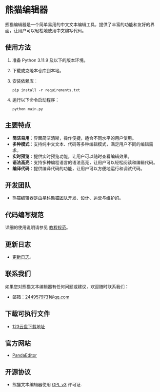 # 熊猫编辑器

熊猫编辑器是一个简单易用的中文文本编辑工具，提供了丰富的功能和友好的界面，让用户可以轻松地使用中文编写代码。

## 使用方法

1. 准备 Python 3.11.9 及以下的版本环境。

2. 下载或克隆本仓库到本地。

3. 安装依赖库：

   ```
   pip install -r requirements.txt
   ```

4. 运行以下命令启动程序：

   ```
   python main.py
   ```

## 主要特点

- **简洁易用**：界面简洁清晰，操作便捷，适合不同水平的用户使用。
- **多种模式**：支持纯中文文本、代码等多种编辑模式，满足用户不同的编辑需求。
- **实时预览**：提供实时预览功能，让用户可以随时查看编辑效果。
- **语法高亮**：支持多种编程语言的语法高亮，让用户可以轻松阅读和编辑代码。
- **编译代码**：提供编译代码的功能，让用户可以方便地运行和调试代码。

## 开发团队

- 熊猫编辑器是由[星科熊猫团队](https://cxfjh.github.io/)开发、设计、运营与维护的。

## 代码编写规范

详细的使用说明请参见 [教程规范](USAGE.md)。

## 更新日志

- [更新日志](CHANGELOG.md)。

## 联系我们

如果您对熊猫文本编辑器有任何问题或建议，欢迎随时联系我们：

- 邮箱：2449579731@qq.com

## 下载可执行文件

- [123云盘下载地址](https://www.123pan.com/s/IzrNjv-cAd7A)

## 官方网站

- [PandaEditor](https://cxfjh.github.io/)

## 开源协议

- 熊猫文本编辑器使用 [GPL v3](https://www.gnu.org/licenses/gpl-3.0.html) 许可证.

